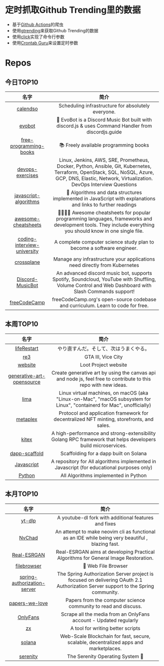 # 定时抓取Github Trending里的数据
* 基于[Github Actions](https://docs.github.com/en/actions)的爬虫
* 使用[gtrending](https://github.com/hedythedev/gtrending)来获取Github Trending的数据
* 使用[click](https://github.com/pallets/click)实现了命令行参数
* 使用[Crontab Guru](https://crontab.guru/)来设置定时参数

# Repos
## 今日TOP10 
<!-- START OF DAILY_TOP10_REPOS -->
| 名字 | 简介 |
| :----: | :----: |
| [calendso](https://github.com/calendso/calendso) | Scheduling infrastructure for absolutely everyone. |
| [evobot](https://github.com/eritislami/evobot) | 🤖 EvoBot is a Discord Music Bot built with discord.js & uses Command Handler from discordjs.guide |
| [free-programming-books](https://github.com/EbookFoundation/free-programming-books) | 📚 Freely available programming books |
| [devops-exercises](https://github.com/bregman-arie/devops-exercises) | Linux, Jenkins, AWS, SRE, Prometheus, Docker, Python, Ansible, Git, Kubernetes, Terraform, OpenStack, SQL, NoSQL, Azure, GCP, DNS, Elastic, Network, Virtualization. DevOps Interview Questions |
| [javascript-algorithms](https://github.com/trekhleb/javascript-algorithms) | 📝 Algorithms and data structures implemented in JavaScript with explanations and links to further readings |
| [awesome-cheatsheets](https://github.com/LeCoupa/awesome-cheatsheets) | 👩‍💻👨‍💻 Awesome cheatsheets for popular programming languages, frameworks and development tools. They include everything you should know in one single file. |
| [coding-interview-university](https://github.com/jwasham/coding-interview-university) | A complete computer science study plan to become a software engineer. |
| [crossplane](https://github.com/crossplane/crossplane) | Manage any infrastructure your applications need directly from Kubernetes |
| [Discord-MusicBot](https://github.com/SudhanPlayz/Discord-MusicBot) | An advanced discord music bot, supports Spotify, Soundcloud, YouTube with Shuffling, Volume Control and Web Dashboard with Slash Commands support! |
| [freeCodeCamp](https://github.com/freeCodeCamp/freeCodeCamp) | freeCodeCamp.org's open-source codebase and curriculum. Learn to code for free. |
<!-- END OF DAILY_TOP10_REPOS -->

## 本周TOP10
<!-- START OF WEEKLY_TOP10_REPOS -->
| 名字 | 简介 |
| :----: | :----: |
| [lifeRestart](https://github.com/VickScarlet/lifeRestart) | やり直すんだ。そして、次はうまくやる。 |
| [re3](https://github.com/GTAmodding/re3) | GTA III, Vice City |
| [website](https://github.com/lootproject/website) | Loot Project website |
| [generative-art-opensource](https://github.com/HashLips/generative-art-opensource) | Create generative art by using the canvas api and node js, feel free to contribute to this repo with new ideas. |
| [lima](https://github.com/lima-vm/lima) | Linux virtual machines, on macOS (aka "Linux-on-Mac", "macOS subsystem for Linux", "containerd for Mac", unofficially) |
| [metaplex](https://github.com/metaplex-foundation/metaplex) | Protocol and application framework for decentralized NFT minting, storefronts, and sales. |
| [kitex](https://github.com/cloudwego/kitex) | A high-performance and strong-extensibility Golang RPC framework that helps developers build microservices. |
| [dapp-scaffold](https://github.com/solana-labs/dapp-scaffold) | Scaffolding for a dapp built on Solana |
| [Javascript](https://github.com/TheAlgorithms/Javascript) | A repository for All algorithms implemented in Javascript (for educational purposes only) |
| [Python](https://github.com/TheAlgorithms/Python) | All Algorithms implemented in Python |
<!-- END OF WEEKLY_TOP10_REPOS -->

## 本月TOP10
<!-- START OF MONTHLY_TOP10_REPOS -->
| 名字 | 简介 |
| :----: | :----: |
| [yt-dlp](https://github.com/yt-dlp/yt-dlp) | A youtube-dl fork with additional features and fixes |
| [NvChad](https://github.com/NvChad/NvChad) | An attempt to make neovim cli as functional as an IDE while being very beautiful , blazing fast. |
| [Real-ESRGAN](https://github.com/xinntao/Real-ESRGAN) | Real-ESRGAN aims at developing Practical Algorithms for General Image Restoration. |
| [filebrowser](https://github.com/filebrowser/filebrowser) | 📂 Web File Browser |
| [spring-authorization-server](https://github.com/spring-projects/spring-authorization-server) | The Spring Authorization Server project is focused on delivering OAuth 2.1 Authorization Server support to the Spring community. |
| [papers-we-love](https://github.com/papers-we-love/papers-we-love) | Papers from the computer science community to read and discuss. |
| [OnlyFans](https://github.com/DIGITALCRIMINAL/OnlyFans) | Scrape all the media from an OnlyFans account - Updated regularly |
| [zx](https://github.com/google/zx) | A tool for writing better scripts |
| [solana](https://github.com/solana-labs/solana) | Web-Scale Blockchain for fast, secure, scalable, decentralized apps and marketplaces. |
| [serenity](https://github.com/SerenityOS/serenity) | The Serenity Operating System 🐞 |
<!-- END OF MONTHLY_TOP10_REPOS -->
